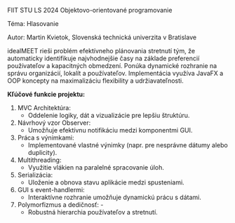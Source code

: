 FIIT STU LS 2024 Objektovo-orientované programovanie

Téma: Hlasovanie

Autor: Martin Kvietok, Slovenská technická univerzita v Bratislave

idealMEET rieši problém efektívneho plánovania stretnutí tým, že automaticky identifikuje najvhodnejšie časy na základe preferencií používateľov a kapacitných obmedzení. Ponúka dynamické rozhranie na správu organizácií, lokalít a používateľov. Implementácia využíva JavaFX a OOP koncepty na maximalizáciu flexibility a udržiavateľnosti.

**Kľúčové funkcie projektu:**
1. MVC Architektúra:
   - Oddelenie logiky, dát a vizualizácie pre lepšiu štruktúru.
2. Návrhový vzor Observer:
   - Umožňuje efektívnu notifikáciu medzi komponentmi GUI.
3. Práca s výnimkami:
   - Implementované vlastné výnimky (napr. pre nesprávne dátumy alebo duplicity).
4. Multithreading:
   - Využitie vlákien na paralelné spracovanie úloh.
5. Serializácia:
   - Uloženie a obnova stavu aplikácie medzi spusteniami.
6. GUI s event-handlermi:
   - Interaktívne rozhranie umožňuje dynamickú prácu s dátami.
7. Polymorfizmus a dedičnosť: -
   - Robustná hierarchia používateľov a stretnutí.
